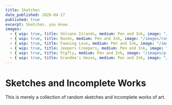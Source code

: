 ```yaml
---
title: Sketches
date_published: 2020-04-17
published: true
excerpt: Sketches, you know.
images:
  - { wip: true, title: Volcano Islands, medium: Pen and Ink, image: "/images/volcano-islands-pen-and-ink.jpg" }
  - { wip: true, title: Raven, medium: Pen and Ink, image: "/images/raven-ink-sketch.png" }
  - { wip: true, title: Fawning Love, medium: Pen and Ink, image: "/images/fawning-love-ink-sketch.png" }
  - { wip: true, title: Jeepers Creepers, medium: Pen and Ink, image: "/images/jeepers-creepers-ink-sketch.PNG" }
  - { wip: true, title: Pigfly, medium: Pen and Ink, image: "/images/pigfly-ink-sketch.PNG" }
  - { wip: true, title: Grandma's House, medium: Pen and Ink, image: "/images/grandma-s-house-pen-and-ink.jpg" }
---
```


# Sketches and Incomplete Works

This is merely a collection of random  sketches and incomplete works of art.
